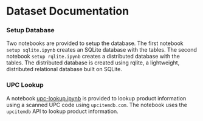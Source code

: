 # Dataset Documentation

### Setup Database

Two notebooks are provided to setup the database. The first notebook `setup sqlite.ipynb` creates an SQLite database with the tables. The second notebook `setup rqlite.ipynb` creates a distributed database with the tables. The distributed database is created using rqlite, a lightweight, distributed relational database built on SQLite.

### UPC Lookup

A notebook [upc-lookup.ipynb](./upc-lookup.ipynb) is provided to lookup product information using a scanned UPC code using `upcitemdb.com`. 
The notebook uses the `upcitemdb` API to lookup product information.
